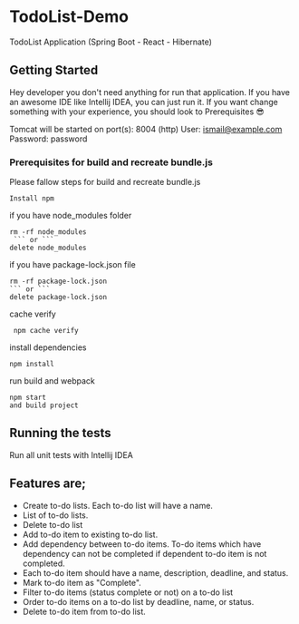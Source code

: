 # TodoList-Demo
TodoList Application (Spring Boot - React - Hibernate)
## Getting Started

Hey developer you don't need anything for run that application. If you have an awesome IDE like Intellij IDEA, you can just run it. If you want change something with your experience, you should look to Prerequisites :sunglasses:

Tomcat will be started on port(s): 8004 (http)
User: ismail@example.com Password: password

### Prerequisites for build and recreate bundle.js 
Please fallow steps for build and recreate bundle.js 

```
Install npm
```

if you have node_modules folder
```
rm -rf node_modules
 ``` or ```
delete node_modules
```

if you have package-lock.json file
```
rm -rf package-lock.json
``` or ```
delete package-lock.json
```
cache verify
```
 npm cache verify
```

install dependencies
```
npm install
```

run build and webpack
```
npm start
and build project
```

## Running the tests

Run all unit tests with Intellij IDEA 


## Features are;

- Create to-do lists. Each to-do list will have a name.
- List of to-do lists.
- Delete to-do list
- Add to-do item to existing to-do list.
- Add dependency between to-do items. To-do items which have dependency can not be completed if dependent to-do item is not completed.
- Each to-do item should have a name, description, deadline, and status.
- Mark to-do item as "Complete".
- Filter to-do items (status complete or not) on a to-do list
- Order to-do items on a to-do list by deadline, name, or status.
- Delete to-do item from to-do list.

  
